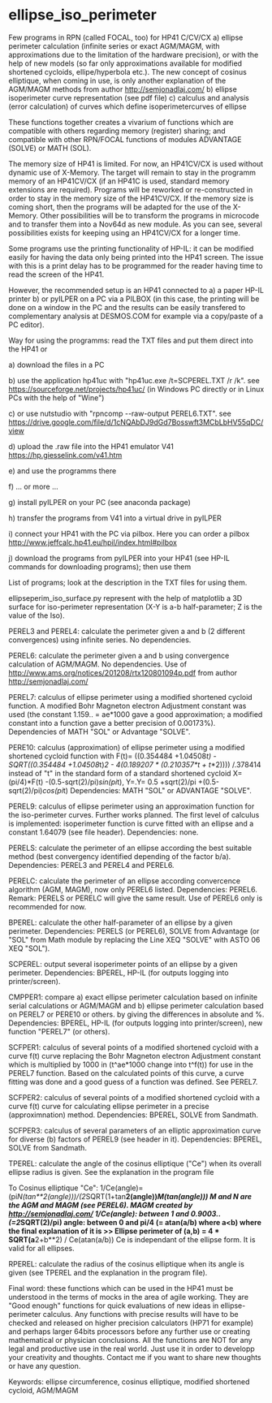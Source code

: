 # ellipse_iso_perimeter
Few programs in RPN (called FOCAL, too) for HP41 C/CV/CX 
a) ellipse perimeter calculation (infinite series or exact AGM/MAGM, with approximations due to the limitation of the hardware precision), 
     or with the help of new models (so far only approximations available for modified shortened cycloids, ellipe/hyperbola etc.).
     The new concept of cosinus elliptique, when coming in use, is only another explanation of the AGM/MAGM methods from author http://semjonadlaj.com/
b) ellipse isoperimeter curve representation (see pdf file)
c) calculus and analysis (error calculation) of curves which define isoperimetercurves of ellipse


These functions together creates a vivarium of functions which are compatible with others regarding memory (register) sharing; 
and compatible with other RPN/FOCAL functions of modules ADVANTAGE (SOLVE) or MATH (SOL).


The memory size of HP41 is limited. 
For now, an HP41CV/CX is used without dynamic use of X-Memory. 
The target will remain to stay in the programm memory of an HP41CV/CX 
(if an HP41C is used, standard memory extensions are required). 
Programs will be reworked or re-constructed in order to stay in the memory size of the HP41CV/CX. 
If the memory size is coming short, then the programs will be adapted for the use of the X-Memory. 
Other possibilities will be to transform the programs in microcode and to transfer them into a Nov64d as new module. 
As you can see, several possibilities exists for keeping using an HP41CV/CX for a longer time.


Some programs use the printing functionality of HP-IL: it can be modified easily for having the data only being printed into the HP41 screen. The issue with this is a print delay has to be programmed for the reader having time to read the screen of the HP41.


However, the recommended setup is an HP41 connected to 
a) a paper HP-IL printer 
b) or pyILPER on a PC via a PILBOX 
(in this case, the printing will be done on a window in the PC and the results can be easily transfered to complementary analysis 
at DESMOS.COM for example via a copy/paste of a PC editor).


Way for using the programms: read the TXT files and put them direct into the HP41 or

a) download the files in a PC

b) use the application hp41uc with "hp41uc.exe /t=SCPEREL.TXT /r /k". see https://sourceforge.net/projects/hp41uc/ 
   (in Windows PC directly or in Linux PCs with the help of "Wine")
   
c) or use nutstudio with "rpncomp --raw-output PEREL6.TXT". see https://drive.google.com/file/d/1cNQAbDJ9dGd7Bosswft3MCbLbHV55qDC/view
   
d) upload the .raw file into the HP41 emulator V41 https://hp.giesselink.com/v41.htm

e) and use the programms there

f) ... or more ...

g) install pyILPER on your PC (see anaconda package)

h) transfer the programs from V41 into a virtual drive in pyILPER

i) connect your HP41 with the PC via pilbox. Here you can order a pilbox http://www.jeffcalc.hp41.eu/hpil/index.html#pilbox

j) download the programs from pyILPER into your HP41 (see HP-IL commands for downloading programs); then use them


List of programs; look at the description in the TXT files for using them.


ellipseperim_iso_surface.py
represent with the help of matplotlib a 3D surface for iso-perimeter representation (X-Y is a-b half-parameter; Z is the value of the Iso).


PEREL3 and PEREL4: calculate the perimeter given a and b (2 different convergences) using infinite series. 
No dependencies.


PEREL6: calculate the perimeter given a and b using convergence calculation of AGM/MAGM. 
No dependencies.
Use of http://www.ams.org/notices/201208/rtx120801094p.pdf from author http://semjonadlaj.com/


PEREL7: calculus of ellipse perimeter using a modified shortened cycloid function. A modified Bohr Magneton electron Adjustment constant was used 
(the constant 1.159.. = ae*1000 gave a good approximation; a modified constant into a function gave a better precision of 0.00173%).
Dependencies of MATH "SOL" or Advantage "SOLVE".


PERE10: calculus (approximation) of ellipse perimeter using a modified shortened cycloid function
with F(t)= ((0.354484 +1.04508*t) - SQRT((0.354484 +1.04508*t)**2  - 4*(0.189207 * (0.210357*t + t**2)))) /.378414 instead of "t" in the 
standard form of a standard shortened cycloid X= (pi/4)*F(t) -(0.5-sqrt(2)/pi)*sin(pi*t), Y=.Y= 0.5 +sqrt(2)/pi +(0.5-sqrt(2)/pi)*cos(pi*t)
Dependencies: MATH "SOL" or ADVANTAGE "SOLVE".


PEREL9: calculus of ellipse perimeter using an approximation function for the iso-perimeter curves. Further works planned. 
The first level of calculus is implemented: isoperimeter function is curve fitted with an ellipse and a constant 1.64079 (see file header).
Dependencies: none.


PERELS: calculate the perimeter of an ellipse according the best suitable method (best convergency identified depending of the factor b/a). 
Dependencies: PEREL3 and PEREL4 and PEREL6.


PERELC: calculate the perimeter of an ellipse according convercence algorithm (AGM, MAGM), now only PEREL6 listed.
Dependencies: PEREL6.
Remark: PERELS or PERELC will give the same result. Use of PEREL6 only is recommended for now.


BPEREL: calculate the other half-parameter of an ellipse by a given perimeter. 
Dependencies: PERELS (or PEREL6), SOLVE from Advantage 
(or "SOL" from Math module by replacing the Line 
XEQ "SOLVE" 
with 
ASTO 06
XEQ "SOL").


SCPEREL: output several isoperimeter points of an ellipse by a given perimeter. 
Dependencies: BPEREL, HP-IL (for outputs logging into printer/screen).


CMPPER1: compare 
a) exact ellipse perimeter calculation based on infinite serial calculations or AGM/MAGM and 
b) ellipse perimeter calculation based on PEREL7 or PERE10 or others.
by giving the differences in absolute and %.
Dependencies: BPEREL, HP-IL (for outputs logging into printer/screen), new function "PEREL7" (or others).


SCFPER1: calculus of several points of a modified shortened cycloid with a curve f(t) curve replacing the Bohr Magneton electron Adjustment constant 
which is multiplied by 1000 in (t^ae*1000 change into t^f(t)) for use in the PEREL7 function. 
Based on the calculated points of this curve, a curve fitting was done and a good guess of a function was defined. See PEREL7.


SCFPER2: calculus of several points of a modified shortened cycloid with a curve f(t) curve for calculating ellipse perimeter 
in a precise (approximnation) method.
Dependencies: BPEREL, SOLVE from Sandmath. 


SCFPER3: calculus of several parameters of an elliptic approximation curve for diverse (b) factors of PEREL9 (see header in it).
Dependencies: BPEREL, SOLVE from Sandmath. 


TPEREL: calculate the angle of the cosinus elliptique ("Ce") when its overall ellipse radius is given. See the explanation in the program file

To Cosinus elliptique "Ce": 1/Ce(angle)=(pi*N(tan**2(angle)))/(2*SQRT(1+tan**2(angle))*M(tan(angle)))
M and N are the AGM and MAGM (see PEREL6). MAGM created by http://semjonadlaj.com/
1/Ce(angle): between 1 and 0.9003.. (=2*SQRT(2)/pi)
angle: between 0 and pi/4 (= atan(a/b) where a<b)
where the final explanation of it is >> Ellipse perimeter of (a,b) = 4 * SQRT(a**2+b**2) / Ce(atan(a/b)) 
Ce is independant of the ellipse form. It is valid for all ellipses.


RPEREL: calculate the radius of the cosinus elliptique when its angle is given (see TPEREL and the explanation in the program file).


Final word: 
these functions which can be used in the HP41 must be understood in the terms of mocks in the area of agile working. 
They are "Good enough" functions for quick evaluations of new ideas in ellipse-perimeter calculus.
Any functions with precise results will have to be checked and released on higher precision calculators (HP71 for example) 
and perhaps larger 64bits processors before any further use or creating mathematical or physician conclusions.
All the functions are NOT for any legal and productive use in the real world. Just use it in order to developp your creativity and thoughts.
Contact me if you want to share new thoughts or have any question.


Keywords: ellipse circumference, cosinus elliptique, modified shortened cycloid, AGM/MAGM
